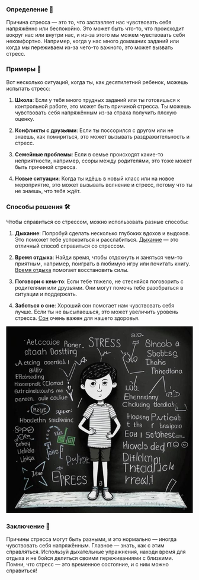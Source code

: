 ### Определение 📖
Причина стресса — это то, что заставляет нас чувствовать себя напряжённо или беспокойно. Это может быть что-то, что происходит вокруг нас или внутри нас, и из-за этого мы можем чувствовать себя некомфортно. Например, когда у нас много домашних заданий или когда мы переживаем из-за чего-то важного, это может вызвать стресс.

### Примеры 🧒
Вот несколько ситуаций, когда ты, как десятилетний ребенок, можешь испытать стресс:

1. **Школа**: Если у тебя много трудных заданий или ты готовишься к контрольной работе, это может быть причиной стресса. Ты можешь чувствовать себя напряжённым из-за страха получить плохую оценку.
   
2. **Конфликты с друзьями**: Если ты поссорился с другом или не знаешь, как помириться, это может вызывать раздражительность и стресс.

3. **Семейные проблемы**: Если в семье происходят какие-то неприятности, например, ссоры между родителями, это тоже может быть причиной стресса.

4. **Новые ситуации**: Когда ты идёшь в новый класс или на новое мероприятие, это может вызывать волнение и стресс, потому что ты не знаешь, что тебя ждёт.

### Способы решения 🛠️
Чтобы справиться со стрессом, можно использовать разные способы:

1. **Дыхание**: Попробуй сделать несколько глубоких вдохов и выдохов. Это поможет тебе успокоиться и расслабиться. [Дыхание](дыхание.md) — это отличный способ справиться со стрессом.

2. **Время отдыха**: Найди время, чтобы отдохнуть и заняться чем-то приятным, например, поиграть в любимую игру или почитать книгу. [Время отдыха](время_отдыха.md) помогает восстановить силы.

3. **Поговори с кем-то**: Если тебе тяжело, не стесняйся поговорить с родителями или друзьями. Они могут помочь тебе разобраться в ситуации и поддержать.

4. **Заботься о сне**: Хороший сон помогает нам чувствовать себя лучше. Если ты не высыпаешься, это может увеличить уровень стресса. [Сон](сон.md) очень важен для нашего здоровья.



![Изображение причина_стресса](причина_стресса.jpg)



### Заключение 🌈
Причины стресса могут быть разными, и это нормально — иногда чувствовать себя напряжённым. Главное — знать, как с этим справляться. Используй дыхательные упражнения, находи время для отдыха и не бойся делиться своими переживаниями с близкими. Помни, что стресс — это временное состояние, и с ним можно справиться!